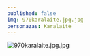 ```yaml
---
published: false
img: 970karalaite.jpg.jpg
personazas: Karalaitė
---
```

![970karalaite.jpg.jpg]({{site.baseurl}}/img/personazai/970karalaite.jpg.jpg)
